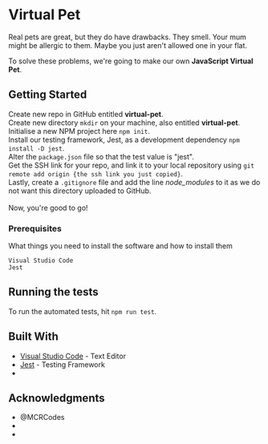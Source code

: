 # Virtual Pet

Real pets are great, but they do have drawbacks. They smell. Your mum might be allergic to them. Maybe you just aren't allowed one in your flat.

To solve these problems, we're going to make our own <strong>JavaScript Virtual Pet</strong>.

## Getting Started

Create new repo in GitHub entitled <strong>virtual-pet</strong>.<br/>
Create new directory ```mkdir``` on your machine, also entitled <strong>virtual-pet</strong>.<br/>
Initialise a new NPM project here ```npm init```.<br/>
Install our testing framework, Jest, as a development dependency ```npm install -D jest```.<br/>
Alter the ```package.json``` file so that the test value is "jest".<br/>
Get the SSH link for your repo, and link it to your local repository using ```git remote add origin {the ssh link you just copied}```.<br/>
Lastly, create a ```.gitignore``` file and add the line <i>node_modules</i> to it as we do not want this directory uploaded to GitHub.<br/>
<br/>
Now, you're good to go! 

### Prerequisites

What things you need to install the software and how to install them

```
Visual Studio Code
Jest

```

## Running the tests

To run the automated tests, hit ```npm run test```.

## Built With

* [Visual Studio Code](https://code.visualstudio.com/docs/) - Text Editor
* [Jest](https://jestjs.io/docs/en/getting-started) - Testing Framework
* 

## Acknowledgments

* @MCRCodes
* 
* 